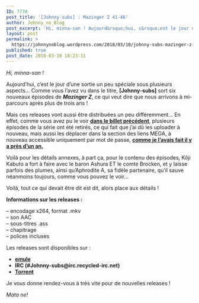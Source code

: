 ```yaml
---
ID: 7778
post_title: '[Johnny-subs] : Mazinger Z 41-46'
author: Johnny_no_Blog
post_excerpt: 'Hi, minna-san ! Aujourd&rsquo;hui, c&rsquo;est le jour d&rsquo;une sortie un peu sp&eacute;ciale sous plusieurs aspects&hellip; Comme vous l&rsquo;avez vu dans le titre, [Johnny-subs] sort six nouveaux &eacute;pisodes de Mazinger Z, ce qui veut dire que nous arrivons &agrave; mi-parcours apr&egrave;s plus de trois ans ! Mais ces releases vont aussi &ecirc;tre distribu&eacute;es un peu diff&eacute;remment&hellip; &hellip; <a href="https://johnnynoblog.wordpress.com/2018/03/10/johnny-subs-mazinger-z-41-46/">Lire la suite <span>&rarr;</span></a>'
layout: post
permalink: >
  https://johnnynoblog.wordpress.com/2018/03/10/johnny-subs-mazinger-z-41-46/
published: true
post_date: 2018-03-10 18:23:11
---
```

<p><em>Hi, minna-san !</em></p>
<p>Aujourd&rsquo;hui, c&rsquo;est le jour d&rsquo;une sortie un peu spéciale sous plusieurs aspects&#8230; Comme vous l&rsquo;avez vu dans le titre, <strong>[Johnny-subs]</strong> sort six nouveaux épisodes de <strong><em>Mazinger Z</em></strong>, ce qui veut dire que nous arrivons à mi-parcours après plus de trois ans !</p>
<p>Mais ces releases vont aussi être distribuées un peu différemment&#8230; En effet, comme vous avez pu le voir <a href="https://johnnynoblog.wordpress.com/2018/03/07/retour-a-la-case-depart-pour-les-liens-mega/"><strong>dans le billet précédent</strong></a>, plusieurs épisodes de la série ont été retirés, ce qui fait que j&rsquo;ai dû les uploader à nouveau, mais aussi les déplacer dans la section des liens MEGA, à nouveau accessible uniquement par mot de passe, <strong><a href="https://johnnynoblog.wordpress.com/2017/04/10/annonce-mega/">comme je l&rsquo;avais fait il y a près d&rsquo;un an.</a></strong></p>
<p>Voilà pour les détails annexes, à part ça, pour le contenu des épisodes, Kôji Kabuto a fort à faire avec le baron Ashura ET le comte Brocken, et y laisse parfois des plumes, ainsi qu&rsquo;Aphrodite A, sa fidèle partenaire, qu&rsquo;il sauve néanmoins toujours, comme vous pouvez le voir&#8230;</p>
<p>Voilà, tout ce qui devait être dit est dit, alors place aux détails !</p>
<p><strong>Informations sur les releases :</strong></p>
<p>– encodage x264, format .mkv<br />
– son AAC<br />
– sous-titres .ass<br />
– chapitrage<br />
– polices incluses</p>
<p>Les releases sont disponibles sur :</p>
<ul>
<li><strong><a href="https://anidb.net/perl-bin/animedb.pl?show=anime&amp;aid=950">emule</a></strong></li>
<li><strong>IRC (#Johnny-subs@irc.recycled-irc.net)</strong></li>
<li><strong><a href="https://nyaa.si/view/1014128">Torrent</a></strong></li>
</ul>
<p>Je vous donne rendez-vous à très vite pour de nouvelles releases !</p>
<p><em>Mata ne!</em></p>